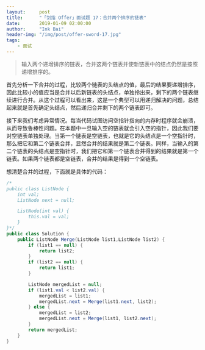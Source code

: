 ```yaml
---
layout:     post
title:      "「剑指 Offer」面试题 17：合并两个排序的链表"
date:       2019-01-09 02:00:00
author:     "Ink Bai"
header-img: "/img/post/offer-sword-17.jpg"
tags:
    - 面试
---
```


> 输入两个递增排序的链表，合并这两个链表并使新链表中的结点仍然是按照递增排序的。

首先分析一下合并的过程，比较两个链表的头结点的值，最后的结果要递增排序，因此比较小的值应当是合并以后新链表的头结点，单独拎出来，剩下的两个链表继续进行合并。从这个过程可以看出来，这是一个典型可以用递归解决的问题，总结起来就是首先确定头结点，然后递归合并剩下的两个链表即可。

接下来我们考虑异常情况。每当代码试图访问空指针指向的内存时程序就会崩溃，从而导致鲁棒性问题。在本题中一旦输入空的链表就会引入空的指针，因此我们要对空链表单独处理。当第一个链表是空链表，也就是它的头结点是一个空指针时，那么把它和第二个链表合并，显然合并的结果就是第二个链表。同样，当输入的第二个链表的头结点是空指针时，我们把它和第一个链表合并得到的结果就是第一个链表。如果两个链表都是空链表，合并的结果是得到一个空链表。

想清楚合并的过程，下面就是具体的代码：

```java
/*
public class ListNode {
    int val;
    ListNode next = null;

    ListNode(int val) {
        this.val = val;
    }
}*/
public class Solution {
    public ListNode Merge(ListNode list1,ListNode list2) {
        if (list1 == null) {
            return list2;
        }
        if (list2 == null) {
            return list1;
        }

        ListNode mergedList = null;
        if (list1.val < list2.val) {
            mergedList = list1;
            mergedList.next = Merge(list1.next, list2);
        } else {
            mergedList = list2;
            mergedList.next = Merge(list1, list2.next);
        }
        return mergedList;
    }
}
```
